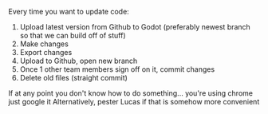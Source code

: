 Every time you want to update code:
1. Upload latest version from Github to Godot (preferably newest branch so that we can build off of stuff)
2. Make changes
3. Export changes
4. Upload to Github, open new branch
5. Once 1 other team members sign off on it, commit changes
6. Delete old files (straight commit)

If at any point you don't know how to do something... you're using chrome just google it
Alternatively, pester Lucas if that is somehow more convenient
